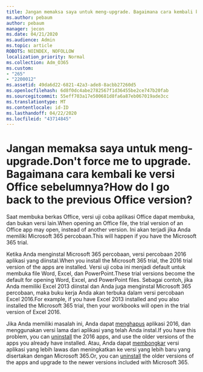 ```yaml
---
title: Jangan memaksa saya untuk meng-upgrade. Bagaimana cara kembali ke versi Office sebelumnya?
ms.author: pebaum
author: pebaum
manager: jecon
ms.date: 04/21/2020
ms.audience: Admin
ms.topic: article
ROBOTS: NOINDEX, NOFOLLOW
localization_priority: Normal
ms.collection: Adm_O365
ms.custom:
- "265"
- "2200012"
ms.assetid: 49da6d22-6821-42a3-ade8-8acbb27260d5
ms.openlocfilehash: 6d8f0dc4abe2782567f1d36455be2ce747b20fab
ms.sourcegitcommit: 55eff703a17e500681d8fa6a87eb067019ade3cc
ms.translationtype: MT
ms.contentlocale: id-ID
ms.lasthandoff: 04/22/2020
ms.locfileid: "43714845"
---
```

# <a name="dont-force-me-to-upgrade-how-do-i-go-back-to-the-previous-office-version"></a><span data-ttu-id="4ea07-103">Jangan memaksa saya untuk meng-upgrade.</span><span class="sxs-lookup"><span data-stu-id="4ea07-103">Don't force me to upgrade.</span></span> <span data-ttu-id="4ea07-104">Bagaimana cara kembali ke versi Office sebelumnya?</span><span class="sxs-lookup"><span data-stu-id="4ea07-104">How do I go back to the previous Office version?</span></span>

<span data-ttu-id="4ea07-105">Saat membuka berkas Office, versi uji coba aplikasi Office dapat membuka, dan bukan versi lain.</span><span class="sxs-lookup"><span data-stu-id="4ea07-105">When opening an Office file, the trial version of an Office app may open, instead of another version.</span></span> <span data-ttu-id="4ea07-106">Ini akan terjadi jika Anda memiliki Microsoft 365 percobaan.</span><span class="sxs-lookup"><span data-stu-id="4ea07-106">This will happen if you have the Microsoft 365 trial.</span></span>
  
<span data-ttu-id="4ea07-107">Ketika Anda menginstal Microsoft 365 percobaan, versi percobaan 2016 aplikasi yang diinstal.</span><span class="sxs-lookup"><span data-stu-id="4ea07-107">When you install the Microsoft 365 trial, the 2016 trial version of the apps are installed.</span></span> <span data-ttu-id="4ea07-108">Versi uji coba ini menjadi default untuk membuka file Word, Excel, dan PowerPoint.</span><span class="sxs-lookup"><span data-stu-id="4ea07-108">These trial versions become the default for opening Word, Excel, and PowerPoint files.</span></span> <span data-ttu-id="4ea07-109">Sebagai contoh, jika Anda memiliki Excel 2013 diinstal dan Anda juga menginstal Microsoft 365 percobaan, maka buku kerja Anda akan terbuka dalam versi percobaan Excel 2016.</span><span class="sxs-lookup"><span data-stu-id="4ea07-109">For example, if you have Excel 2013 installed and you also installed the Microsoft 365 trial, then your workbooks will open in the trial version of Excel 2016.</span></span>
  
<span data-ttu-id="4ea07-110">Jika Anda memiliki masalah ini, Anda dapat [menghapus](https://support.office.com/article/9dd49b83-264a-477a-8fcc-2fdf5dbf61d8.aspx) aplikasi 2016, dan menggunakan versi lama dari aplikasi yang telah Anda instal.</span><span class="sxs-lookup"><span data-stu-id="4ea07-110">If you have this problem, you can [uninstall](https://support.office.com/article/9dd49b83-264a-477a-8fcc-2fdf5dbf61d8.aspx) the 2016 apps, and use the older versions of the apps you already have installed.</span></span> <span data-ttu-id="4ea07-111">Atau, Anda dapat [membongkar](https://support.office.com/article/9dd49b83-264a-477a-8fcc-2fdf5dbf61d8.aspx) versi aplikasi yang lebih lawas dan meningkatkan ke versi yang lebih baru yang disertakan dengan Microsoft 365.</span><span class="sxs-lookup"><span data-stu-id="4ea07-111">Or, you can [uninstall](https://support.office.com/article/9dd49b83-264a-477a-8fcc-2fdf5dbf61d8.aspx) the older versions of the apps and upgrade to the newer versions included with Microsoft 365.</span></span>
